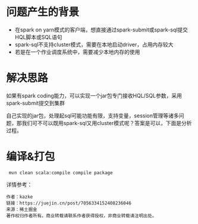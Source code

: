 # 问题产生的背景

- 在spark on yarn模式的客户端，想直接通过spark-submit或spark-sql提交HQL脚本或SQL语句
- spark-sql不支持cluster模式，需要在本地启动driver，占用内存较大
- 若是在一个作业调度系统中，需要减少本地内存的使用

# 解决思路

如果有spark coding能力，可以实现一个jar包专门接收HQL/SQL参数，采用spark-submit提交到集群

自己实现的jar包，处理起sql可能功能有限，支持变量，session管理等诸多问题，那我们可不可以既用spark-sql又用cluster模式呢？答案是可以，下面是分析过程。

# 编译&打包

```
 mvn clean scala:compile compile package
```

详情参考：
```
作者：kazke
链接：https://juejin.cn/post/7056334152408236046
来源：稀土掘金
著作权归作者所有。商业转载请联系作者获得授权，非商业转载请注明出处。
```
